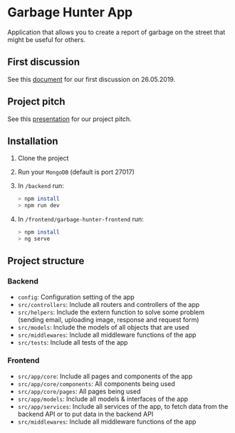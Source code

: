 # Garbage Hunter App

Application that allows you to create a report of garbage on the street that might be useful for others.

## First discussion

See this [document](https://docs.google.com/document/d/1pZcK6nOgmYxSbN2b9MdQSOWLhik8D2KYSkoZ8O7XWAs/edit?usp=sharing) for our first discussion on 26.05.2019.

## Project pitch

See this [presentation](https://docs.google.com/presentation/d/1I6PNRz_twv2VCshzv1o-vXBFN6c71CpDrIfRMc17KL8/edit?usp=sharing) for our project pitch.

## Installation

1. Clone the project
2. Run your `MongoDB` (default is port 27017)
3. In `/backend` run:

    ```bash
    > npm install
    > npm run dev
    ```

4. In `/frontend/garbage-hunter-frontend` run:

    ```bash
    > npm install
    > ng serve
    ```

## Project structure

### Backend

- `config`: Configuration setting of the app
- `src/controllers`: Include all routers and controllers of the app
- `src/helpers`: Include the extern function to solve some problem (sending email, uploading image, response and request form)
- `src/models`: Include the models of all objects that are used
- `src/middlewares`: Include all middleware functions of the app
- `src/tests`: Include all tests of the app

### Frontend

- `src/app/core`: Include all pages and components of the app
- `src/app/core/components`: All components being used
- `src/app/core/pages`: All pages being used
- `src/app/models`: Include all models & interfaces of the app
- `src/app/services`: Include all services of the app, to fetch data from the backend API or to put data in the backend API
- `src/middlewares`: Include all middleware functions of the app
